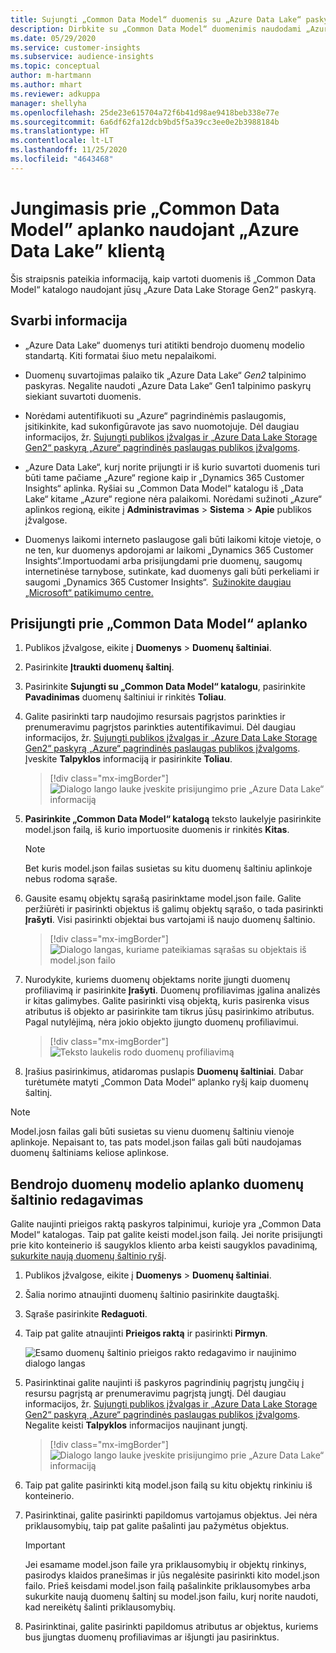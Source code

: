```yaml
---
title: Sujungti „Common Data Model“ duomenis su „Azure Data Lake“ paskyra
description: Dirbkite su „Common Data Model“ duomenimis naudodami „Azure Data Lake Storage“.
ms.date: 05/29/2020
ms.service: customer-insights
ms.subservice: audience-insights
ms.topic: conceptual
author: m-hartmann
ms.author: mhart
ms.reviewer: adkuppa
manager: shellyha
ms.openlocfilehash: 25de23e615704a72f6b41d98ae9418beb338e77e
ms.sourcegitcommit: 6a6df62fa12dcb9bd5f5a39cc3ee0e2b3988184b
ms.translationtype: HT
ms.contentlocale: lt-LT
ms.lasthandoff: 11/25/2020
ms.locfileid: "4643468"
---
```

# <a name="connect-to-a-common-data-model-folder-using-an-azure-data-lake-account"></a>Jungimasis prie „Common Data Model” aplanko naudojant „Azure Data Lake” klientą

Šis straipsnis pateikia informaciją, kaip vartoti duomenis iš „Common Data Model“ katalogo naudojant jūsų „Azure Data Lake Storage Gen2“ paskyrą.

## <a name="important-considerations"></a>Svarbi informacija

- „Azure Data Lake“ duomenys turi atitikti bendrojo duomenų modelio standartą. Kiti formatai šiuo metu nepalaikomi.

- Duomenų suvartojimas palaiko tik „Azure Data Lake“ *Gen2* talpinimo paskyras. Negalite naudoti „Azure Data Lake“ Gen1 talpinimo paskyrų siekiant suvartoti duomenis.

- Norėdami autentifikuoti su „Azure“ pagrindinėmis paslaugomis, įsitikinkite, kad sukonfigūravote jas savo nuomotojuje. Dėl daugiau informacijos, žr. [Sujungti publikos įžvalgas ir „Azure Data Lake Storage Gen2“ paskyrą „Azure“ pagrindinės paslaugas publikos įžvalgoms](connect-service-principal.md).

- „Azure Data Lake“, kurį norite prijungti ir iš kurio suvartoti duomenis turi būti tame pačiame „Azure“ regione kaip ir „Dynamics 365 Customer Insights“ aplinka. Ryšiai su „Common Data Model“ katalogu iš „Data Lake“ kitame „Azure“ regione nėra palaikomi. Norėdami sužinoti „Azure“ aplinkos regioną, eikite į **Administravimas** > **Sistema** > **Apie** publikos įžvalgose.

- Duomenys laikomi interneto paslaugose gali būti laikomi kitoje vietoje, o ne ten, kur duomenys apdorojami ar laikomi „Dynamics 365 Customer Insights“.Importuodami arba prisijungdami prie duomenų, saugomų internetinėse tarnybose, sutinkate, kad duomenys gali būti perkeliami ir saugomi „Dynamics 365 Customer Insights“.  [Sužinokite daugiau „Microsoft“ patikimumo centre.](https://www.microsoft.com/trust-center)

## <a name="connect-to-a-common-data-model-folder"></a>Prisijungti prie „Common Data Model“ aplanko

1. Publikos įžvalgose, eikite į **Duomenys** > **Duomenų šaltiniai**.

1. Pasirinkite **Įtraukti duomenų šaltinį**.

1. Pasirinkite **Sujungti su „Common Data Model“ katalogu**, pasirinkite **Pavadinimas** duomenų šaltiniui ir rinkitės **Toliau**.

1. Galite pasirinkti tarp naudojimo resursais pagrįstos parinkties ir prenumeravimu pagrįstos parinkties autentifikavimui. Dėl daugiau informacijos, žr. [Sujungti publikos įžvalgas ir „Azure Data Lake Storage Gen2“ paskyrą „Azure“ pagrindinės paslaugas publikos įžvalgoms](connect-service-principal.md). Įveskite **Talpyklos** informaciją ir pasirinkite **Toliau**.
   > [!div class="mx-imgBorder"]
   > ![Dialogo lango lauke įveskite prisijungimo prie „Azure Data Lake“ informaciją](media/enter-new-storage-details.png)

1. **Pasirinkite „Common Data Model“ katalogą** teksto laukelyje pasirinkite model.json failą, iš kurio importuosite duomenis ir rinkitės **Kitas**.
   > [!NOTE]
   > Bet kuris model.json failas susietas su kitu duomenų šaltiniu aplinkoje nebus rodoma sąraše.

1. Gausite esamų objektų sąrašą pasirinktame model.json faile. Galite peržiūrėti ir pasirinkti objektus iš galimų objektų sąrašo, o tada pasirinkti **Įrašyti**. Visi pasirinkti objektai bus vartojami iš naujo duomenų šaltinio.
   > [!div class="mx-imgBorder"]
   > ![Dialogo langas, kuriame pateikiamas sąrašas su objektais iš model.json failo](media/review-entities.png)

8. Nurodykite, kuriems duomenų objektams norite įjungti duomenų profiliavimą ir pasirinkite **Įrašyti**. Duomenų profiliavimas įgalina analizės ir kitas galimybes. Galite pasirinkti visą objektą, kuris pasirenka visus atributus iš objekto ar pasirinkite tam tikrus jūsų pasirinkimo atributus. Pagal nutylėjimą, nėra jokio objekto įjungto duomenų profiliavimui.
   > [!div class="mx-imgBorder"]
   > ![Teksto laukelis rodo duomenų profiliavimą](media/dataprofiling-entities.png)

9. Įrašius pasirinkimus, atidaromas puslapis **Duomenų šaltiniai**. Dabar turėtumėte matyti „Common Data Model“ aplanko ryšį kaip duomenų šaltinį.

> [!NOTE]
> Model.josn failas gali būti susietas su vienu duomenų šaltiniu vienoje aplinkoje. Nepaisant to, tas pats model.json failas gali būti naudojamas duomenų šaltiniams keliose aplinkose.

## <a name="edit-a-common-data-model-folder-data-source"></a>Bendrojo duomenų modelio aplanko duomenų šaltinio redagavimas

Galite naujinti prieigos raktą paskyros talpinimui, kurioje yra „Common Data Model“ katalogas. Taip pat galite keisti model.json failą. Jei norite prisijungti prie kito konteinerio iš saugyklos kliento arba keisti saugyklos pavadinimą, [sukurkite naują duomenų šaltinio ryšį](#connect-to-a-common-data-model-folder).

1. Publikos įžvalgose, eikite į **Duomenys** > **Duomenų šaltiniai**.

2. Šalia norimo atnaujinti duomenų šaltinio pasirinkite daugtaškį.

3. Sąraše pasirinkite **Redaguoti**.

4. Taip pat galite atnaujinti **Prieigos raktą** ir pasirinkti **Pirmyn**.

   ![Esamo duomenų šaltinio prieigos rakto redagavimo ir naujinimo dialogo langas](media/edit-access-key.png)

5. Pasirinktinai galite naujinti iš paskyros pagrindinių pagrįstų jungčių į resursu pagrįstą ar prenumeravimu pagrįstą jungtį. Dėl daugiau informacijos, žr. [Sujungti publikos įžvalgas ir „Azure Data Lake Storage Gen2“ paskyrą „Azure“ pagrindinės paslaugas publikos įžvalgoms](connect-service-principal.md). Negalite keisti **Talpyklos** informacijos naujinant jungtį.
   > [!div class="mx-imgBorder"]
   > ![Dialogo lango lauke įveskite prisijungimo prie „Azure Data Lake“ informaciją](media/enter-existing-storage-details.png)

6. Taip pat galite pasirinkti kitą model.json failą su kitu objektų rinkiniu iš konteinerio.

7. Pasirinktinai, galite pasirinkti papildomus vartojamus objektus. Jei nėra priklausomybių, taip pat galite pašalinti jau pažymėtus objektus.

   > [!IMPORTANT]
   > Jei esamame model.json faile yra priklausomybių ir objektų rinkinys, pasirodys klaidos pranešimas ir jūs negalėsite pasirinkti kito model.json failo. Prieš keisdami model.json failą pašalinkite priklausomybes arba sukurkite naują duomenų šaltinį su model.json failu, kurį norite naudoti, kad nereikėtų šalinti priklausomybių.

8. Pasirinktinai, galite pasirinkti papildomus atributus ar objektus, kuriems bus įjungtas duomenų profiliavimas ar išjungti jau pasirinktus.   
